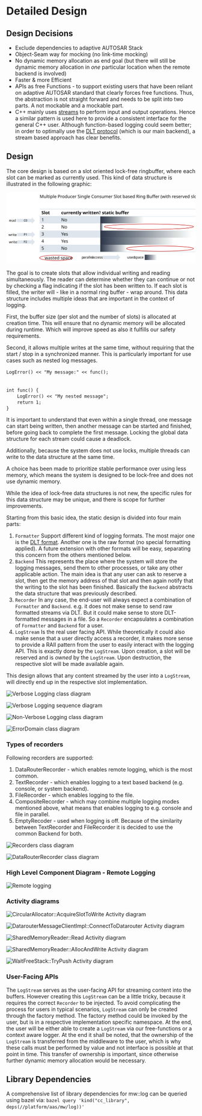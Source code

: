 # Detailed Design

## Design Decisions

- Exclude dependencies to adaptive AUTOSAR Stack
- Object-Seam way for mocking (no link-time mocking)
- No dynamic memory allocation as end goal (but there will still be dynamic memory allocation in _one_ particular location when the remote backend is involved)
- Faster & more Efficient
- APIs as free Functions - to support existing users that have been reliant on adaptive AUTOSAR standard that clearly forces free functions. Thus, the abstraction is not straight forward and needs to be split into two parts. A not mockable and a mockable part.
- C++ mainly uses [streams](https://en.cppreference.com/w/cpp/io) to perform input and output operations. Hence a similar pattern is used here to provide a consistent interface for the general C++ user. Although function-based logging could seem better; in order to optimally use the [DLT protocol](#dlt-formatted-payload) (which is our main backend), a stream based approach has clear benefits.

## Design

The core design is based on a slot oriented lock-free ringbuffer, where each slot can be marked as
currently used. This kind of data structure is illustrated in the following graphic:

![Buffer Structure](./buffer_data_structure.svg)

The goal is to create slots that allow individual writing and reading simultaneously. The reader can determine
whether they can continue or not by checking a flag indicating if the slot has been written to. If each slot is
filled, the writer will - like in a normal ring buffer - wrap around. This data structure includes multiple
ideas that are important in the context of logging.

First, the buffer size (per slot and the number of slots) is allocated at creation time. This will ensure that no
dynamic memory will be allocated during runtime. Which will improve speed as also it fulfills our safety requirements.

Second, it allows multiple writes at the same time, without requiring that the start / stop in a synchronized manner.
This is particularly important for use cases such as nested log messages.

```
LogError() << "My message:" << func();


int func() {
    LogError() << "My nested message";
    return 1;
}
```

It is important to understand that even within a single thread, one message can start being written, then another message can be started and finished, before going back to complete the first message. Locking the global data structure for each stream could cause a deadlock.

Additionally, because the system does not use locks, multiple threads can write to the data structure at the same time.

A choice has been made to prioritize stable performance over using less memory, which means the system is designed to be lock-free and does not use dynamic memory.

While the idea of lock-free data structures is not new, the specific rules for this data structure may be unique, and there is scope for further improvements.

Starting from this basic idea, the static design is divided into four main parts:

1. `Formatter`
   Support different kind of logging formats. The most major one is the [DLT format](<broken_link_g/swh/ddad_platform/blob/master/aas/mw/log/README.md#dlt-formatted-payload>).
   Another one is the raw format (no special formatting applied). A future extension with other formats will be easy,
   separating this concern from the others mentioned below.
2. `Backend`
   This represents the place where the system will store the logging messages, send them to other processes, or
   take any other applicable action. The main idea is that any user can ask to reserve a slot, then get the memory
   address of that slot and then again notify that the writing to the slot has been finished. Basically
   the `Backend` abstracts the data structure that was previously described.
3. `Recorder`
   In any case, the end-user will always expect a combination of `Formatter` and `Backend`. e.g. it does not make sense
   to send raw formatted streams via DLT. But it could make sense to store DLT-formatted messages in a file. So
   a `Recorder` encapsulates a combination of `Formatter` and `Backend` for a user.
4. `LogStream`
   Is the real user facing API. While theoretically it could also make sense that a user directly access a recorder, it
   makes more sense to provide a RAII pattern from the user to easily interact with the logging API. This is exactly done by the
   `LogStream`. Upon creation, a slot will be reserved and is _owned_ by the `LogStream`. Upon destruction, the
   respective slot will be made available again.

This design allows that any content streamed by the user into a `LogStream`, will directly end up in the respective slot
implementation.

![Verbose Logging class diagram](broken_link_k/swh/ddad_score/mw/log/design/verbose_logging_static.uxf?ref=2abe1e60f3585f2181807bdbcdf0075a274ba321)

![Verbose Logging sequence diagram](broken_link_k/swh/ddad_score/mw/log/design/verbose_logging_sequence.uxf?ref=a0f7d7e092a6d561d0c889a2faf752acc969f474)

![Non-Verbose Logging class diagram](broken_link_k/swh/ddad_score/mw/log/design/non_verbose_logging_static.uxf?ref=a0f7d7e092a6d561d0c889a2faf752acc969f474)

![ErrorDomain class diagram](broken_link_k/swh/ddad_score/mw/log/design/error_domain.uxf?ref=2abe1e60f3585f2181807bdbcdf0075a274ba321)

### Types of recorders

Following recorders are supported:
1. DataRouterRecorder - which enables remote logging, which is the most common.
2. TextRecorder - which enables logging to a text based backend (e.g. console, or system backend).
3. FileRecorder - which enables logging to the file.
4. CompositeRecorder - which may combine multiple logging modes mentioned above, what means that enables logging
   to e.g. console and file in parallel.
5. EmptyRecoder - used when logging is off.
Because of the similarity between TextRecorder and FileRecorder it is decided to use the common Backend for both.

![Recorders class diagram](broken_link_k/swh/ddad_score/mw/log/design/mw_log_recorders.uxf?ref=2abe1e60f3585f2181807bdbcdf0075a274ba321)

![DataRouterRecorder class diagram](broken_link_k/swh/ddad_score/mw/log/design/mw_log_datarouter_recorder.uxf?ref=a0f7d7e092a6d561d0c889a2faf752acc969f474)

### High Level Component Diagram - Remote Logging
![Remote logging](broken_link_k/swh/ddad_score/mw/log/design/remote_logging.plantuml?ref=ee9a3256f470e6e22e2b9dfddf9533f8c2b79aad)

### Activity diagrams

![CircularAllocator::AcquireSlotToWrite Activity diagram](broken_link_k/swh/ddad_score/mw/log/design/circular_buffer_allocator_acquireslottowrite.uxf?ref=7eb439030d5c699c020186618c251cc897150bcd)

![DatarouterMessageClientImpl::ConnectToDatarouter Activity diagram](broken_link_k/swh/ddad_score/mw/log/design/datarouter_message_client_impl_connecttodatarouter.uxf?ref=bf407faf781174023c3d921cbdf176dd5ef718c3)

![SharedMemoryReader::Read Activity diagram](broken_link_k/swh/ddad_score/mw/log/design/shared_memory_reader_read.uxf?ref=bf407faf781174023c3d921cbdf176dd5ef718c3)

![SharedMemoryReader::AllocAndWrite Activity diagram](broken_link_k/swh/ddad_score/mw/log/design/shared_memory_writer_allocandwrite.uxf?ref=bf407faf781174023c3d921cbdf176dd5ef718c3)

![WaitFreeStack::TryPush Activity diagram](broken_link_k/swh/ddad_score/mw/log/design/wait_free_stack_trypush.uxf?ref=bf407faf781174023c3d921cbdf176dd5ef718c3)

### User-Facing APIs

The `LogStream` serves as the user-facing API for streaming content into the buffers. However creating
this `LogStream` can be a little tricky, because it requires the correct `Recorder` to be injected.
To avoid complicating the process for users in typical scenarios, `LogStream` can only be created through the factory method.
The factory method could be invoked by the user, but is in a respective implementation specific
namespace. At the end, the user will be either able to create a `LogStream` via our free-functions or a context aware logger.
At the end it shall be noted, that the ownership of the `LogStream` is transferred from the middleware to the user,
which is why these calls must be performed by value and not interface is possible at that point in time.
This transfer of ownership is important, since otherwise further dynamic memory allocation would be necessary.

## Library Dependencies

A comprehensive list of library dependencies for mw::log can be queried using bazel via:
`bazel query 'kind("cc_library", deps(//platform/aas/mw/log))'`
